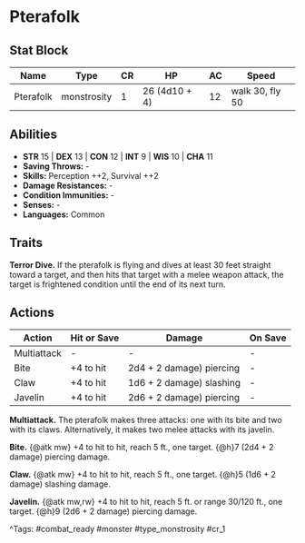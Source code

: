 # Pterafolk

## Stat Block

| Name | Type | CR | HP | AC | Speed |
|------|------|----|----|----|-------|
| Pterafolk | monstrosity | 1 | 26 (4d10 + 4) | 12 | walk 30, fly 50 |

## Abilities

- **STR** 15 | **DEX** 13 | **CON** 12 | **INT** 9 | **WIS** 10 | **CHA** 11
- **Saving Throws:** -  
- **Skills:** Perception ++2, Survival ++2  
- **Damage Resistances:** -  
- **Condition Immunities:** -  
- **Senses:** -  
- **Languages:** Common

## Traits

**Terror Dive.** If the pterafolk is flying and dives at least 30 feet straight toward a target, and then hits that target with a melee weapon attack, the target is frightened condition until the end of its next turn.


## Actions

| Action | Hit or Save | Damage | On Save |
|--------|--------------|--------|----------|
| Multiattack | - | - | - |
| Bite | +4 to hit | 2d4 + 2 damage) piercing | - |
| Claw | +4 to hit | 1d6 + 2 damage) slashing | - |
| Javelin | +4 to hit | 2d6 + 2 damage) piercing | - |

**Multiattack.** The pterafolk makes three attacks: one with its bite and two with its claws. Alternatively, it makes two melee attacks with its javelin.

**Bite.** {@atk mw} +4 to hit to hit, reach 5 ft., one target. {@h}7 (2d4 + 2 damage) piercing damage.

**Claw.** {@atk mw} +4 to hit to hit, reach 5 ft., one target. {@h}5 (1d6 + 2 damage) slashing damage.

**Javelin.** {@atk mw,rw} +4 to hit to hit, reach 5 ft. or range 30/120 ft., one target. {@h}9 (2d6 + 2 damage) piercing damage.


^Tags: #combat_ready #monster #type_monstrosity #cr_1